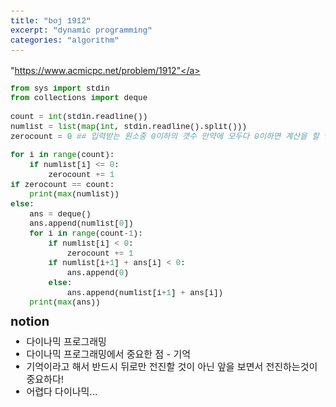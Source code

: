 ```yaml
---
title: "boj 1912"
excerpt: "dynamic programming"
categories: "algorithm"
---
```

<style>
code {
  font-family: Consolas,"courier new";
  padding: 2px;
  font-size: 90%;
}
</style>

<a herf = "https://www.acmicpc.net/problem/1912">"https://www.acmicpc.net/problem/1912"</a>

```python
from sys import stdin
from collections import deque

count = int(stdin.readline())
numlist = list(map(int, stdin.readline().split()))
zerocount = 0 ## 입력받는 원소중 0이하의 갯수 만약에 모두다 0이하면 계산을 할 필요없이 무조건 가장큰수를 출력하면 돼 

for i in range(count):
    if numlist[i] <= 0:
        zerocount += 1
if zerocount == count:
    print(max(numlist))
else:
    ans = deque()
    ans.append(numlist[0])
    for i in range(count-1):
        if numlist[i] < 0:
            zerocount += 1
        if numlist[i+1] + ans[i] < 0:
            ans.append(0)
        else:
            ans.append(numlist[i+1] + ans[i])
    print(max(ans))
```

<div style = "font-size: 20px; line-height: 15px;">
<strong>notion</strong><br>
</div>

<div style = "font-size: 15px; line-height: 20px;">
<ul>
<li>다이나믹 프로그래밍</li>
<li>다이나믹 프로그래밍에서 중요한 점 - 기억</li>
<li>기억이라고 해서 반드시 뒤로만 전진할 것이 아닌 앞을 보면서 전진하는것이 중요하다!</li>
<li>어렵다 다이나믹...</li>
</ul>





        

